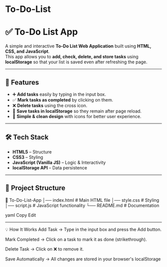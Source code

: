 # To-Do-List
# ✅ To-Do List App

A simple and interactive **To-Do List Web Application** built using **HTML, CSS, and JavaScript**.  
This app allows you to **add, check, delete, and store tasks** using **localStorage** so that your list is saved even after refreshing the page.

---

## 🚀 Features
- ➕ **Add tasks** easily by typing in the input box.
- ✅ **Mark tasks as completed** by clicking on them.
- ❌ **Delete tasks** using the cross icon.
- 💾 **Save tasks in localStorage** so they remain after page reload.
- 🎨 **Simple & clean design** with icons for better user experience.

---

## 🛠️ Tech Stack
- **HTML5** – Structure
- **CSS3** – Styling
- **JavaScript (Vanilla JS)** – Logic & Interactivity
- **localStorage API** – Data persistence

---

## 📂 Project Structure
📁 To-Do-List-App
│── index.html # Main HTML file
│── style.css # Styling
│── script.js # JavaScript functionality
└── README.md # Documentation

yaml
Copy
Edit

---


💡 How It Works
Add Task → Type in the input box and press the Add button.

Mark Completed → Click on a task to mark it as done (strikethrough).

Delete Task → Click on ❌ to remove it.

Save Automatically → All changes are stored in your browser's localStorage
